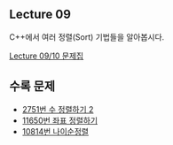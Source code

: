 ## Lecture 09

C++에서 여러 정렬(Sort) 기법들을 알아봅시다.

[Lecture 09/10 문제집](https://www.acmicpc.net/group/workbook/view/8351/25085)

## 수록 문제

- [2751번 수 정렬하기 2](https://www.acmicpc.net/problem/2751)
- [11650번 좌표 정렬하기](https://www.acmicpc.net/problem/11650)
- [10814번 나이순정렬](https://www.acmicpc.net/problem/10814)
